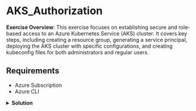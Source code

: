 # AKS_Authorization

**Exercise Overview**: This exercise focuses on establishing secure and role-based access to an Azure Kubernetes Service (AKS) cluster. It covers key steps, including creating a resource group, generating a service principal, deploying the AKS cluster with specific configurations, and creating kubeconfig files for both administrators and regular users.

## Requirements

* Azure Subscription
* Azure CLI

<details>
<summary><b>Solution</b></summary>
<p>

### 1. Create Resource Group

Creates an Azure Resource Group for organizing and managing resources.

```bash
az group create --location westeurope --resource-group demo-weu-rg
```

### 2. Create SSH RSA Keys

Generates SSH RSA keys for secure communication.

```bash
ssh-keygen -t rsa
```

### 3. Create Azure Kubernetes Service

Deploys an AKS cluster with specified configurations.

```bash
az aks create \
  --location westeurope \
  --subscription <Your-Subscription-ID> \
  --resource-group demo-weu-rg \
  --name <Your-AKS-Cluster-Name> \
  --ssh-key-value $HOME/.ssh/id_rsa.pub \
  --network-plugin kubenet \
  --load-balancer-sku standard \
  --outbound-type loadBalancer \
  --node-vm-size Standard_B2s \
  --node-count 1 \
  --tags 'ENV=Demo' 'OWNER=Corporation Inc.'
```

### 4. Get Kubeconfig

Retrieves and merges the AKS cluster's kubeconfig into the local environment.

```bash
az aks get-credentials \
  --resource-group demo-weu-rg \
  --name <Your-AKS-Cluster-Name> \
  --admin
```

## Testing

### 1. Generate kubeconfig

After successfully provisioning the Azure Kubernetes Service (AKS) cluster, it's essential to create a kubeconfig file specifically tailored for administrators. This file contains the necessary credentials and configuration settings to access the AKS cluster with administrative privileges.

```bash
az aks get-credentials \
  --resource-group demo-weu-rg \
  --name test-aks-weu \
  --file .test-aks-weu-admin.kubeconfig \
  --admin
```

Running this command will fetch the credentials for the AKS cluster and save them in a kubeconfig file named `<Your-AKS-Cluster-Name>-admin.kubeconfig`. Administrators can then use this file to interact with the AKS cluster, allowing them to perform tasks that require elevated permissions.

### 2. Check cluster access

To verify that the kubeconfig file provides proper admin access, execute the following tests:

```bash
kubectl get nodes --kubeconfig .test-aks-weu-admin.kubeconfig
```

### 3. Check access to kube-system namespace

```bash
kubectl get pods -n kube-system --kubeconfig .test-aks-weu-admin.kubeconfig
```

### 4. Check if you can read clusterrolebindings

```bash
kubectl get clusterrolebindings --kubeconfig .test-aks-weu-admin.kubeconfig
```

### 5. Check your permissions (impersonating yourself)

```bash
kubectl auth can-i '*' '*' --all-namespaces -kubeconfig .test-aks-weu-admin.kubeconfig
```

## Clean Up

### 1. Remove all resources

Deletes the resource group and associated resources.

```bash
az group delete -n demo-weu-rg --yes --no-wait
```

</p>
</details>